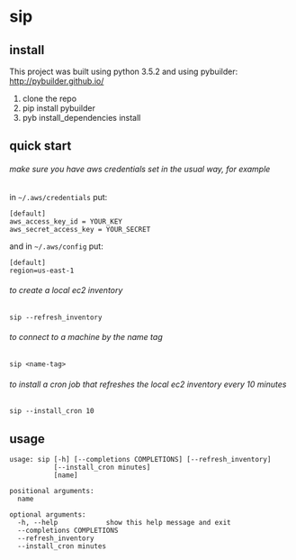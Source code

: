 # sip

## install

This project was built using python 3.5.2 and using pybuilder: http://pybuilder.github.io/

1. clone the repo
2. pip install pybuilder
3. pyb install_dependencies install

## quick start

###### make sure you have aws credentials set in the usual way, for example
in ``~/.aws/credentials`` put:

    [default]
    aws_access_key_id = YOUR_KEY
    aws_secret_access_key = YOUR_SECRET

and in ``~/.aws/config`` put:

    [default]
    region=us-east-1

###### to create a local ec2 inventory
    sip --refresh_inventory
###### to connect to a machine by the name tag
    sip <name-tag>
###### to install a cron job that refreshes the local ec2 inventory every 10 minutes
    sip --install_cron 10

## usage
```
usage: sip [-h] [--completions COMPLETIONS] [--refresh_inventory]
           [--install_cron minutes]
           [name]

positional arguments:
  name

optional arguments:
  -h, --help            show this help message and exit
  --completions COMPLETIONS
  --refresh_inventory
  --install_cron minutes
```
